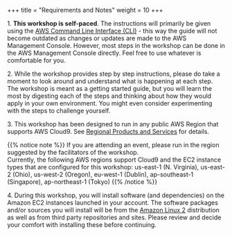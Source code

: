 +++
title = "Requirements and Notes"
weight = 10
+++

1\. __This workshop is self-paced__. The instructions will primarily be given using the [AWS Command Line Interface (CLI)](https://aws.amazon.com/cli) - this way the guide will not become outdated as changes or updates are made to the AWS Management Console. However, most steps in the workshop can be done in the AWS Management Console directly. Feel free to use whatever is comfortable for you.

2\. While the workshop provides step by step instructions, please do take a moment to look around and understand what is happening at each step. The workshop is meant as a getting started guide, but you will learn the most by digesting each of the steps and thinking about how they would apply in your own environment. You might even consider experimenting with the steps to challenge yourself.

3\. This workshop has been designed to run in any public AWS Region that supports AWS Cloud9. See [Regional Products and Services](https://aws.amazon.com/about-aws/global-infrastructure/regional-product-services/) for details.

{{% notice note %}}
If you are attending an event, please run in the region suggested by the facilitators of the workshop.\
Currently, the following AWS regions support Cloud9 and the EC2 instance types that are configured for this workshop: us-east-1 (N. Virginia), us-east-2 (Ohio), us-west-2 (Oregon), eu-west-1 (Dublin), ap-southeast-1 (Singapore), ap-northeast-1 (Tokyo)
{{% /notice %}}

4\. During this workshop, you will install software (and dependencies) on the Amazon EC2 instances launched in your account. The software packages and/or sources you will install will be from the [Amazon Linux 2](https://aws.amazon.com/amazon-linux-2/) distribution as well as from third party repositories and sites. Please review and decide your comfort with installing these before continuing.